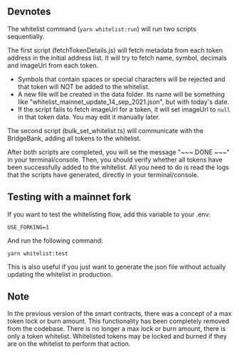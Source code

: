 ## Devnotes

The whitelist command (`yarn whitelist:run`) will run two scripts sequentially.

The first script (fetchTokenDetails.js) will fetch metadata from each token address in the initial address list. It will try to fetch name, symbol, decimals and imageUrl from each token.

- Symbols that contain spaces or special characters will be rejected and that token will NOT be added to the whitelist.
- A new file will be created in the data folder. Its name will be something like "whitelist_mainnet_update_14_sep_2021.json", but with today's date.
- If the script fails to fetch imageUrl for a token, it will set imageUrl to `null` in that token data. You may edit it manually later.

The second script (bulk_set_whitelist.ts) will communicate with the BridgeBank, adding all tokens to the whitelist.

After both scripts are completed, you will se the message "~~~ DONE ~~~" in your terminal/console. Then, you should verify whether all tokens have been successfully added to the whitelist. All you need to do is read the logs that the scripts have generated, directly in your terminal/console.

## Testing with a mainnet fork

If you want to test the whitelisting flow, add this variable to your .env:

```
USE_FORKING=1
```

And run the following command:

```
yarn whitelist:test
```

This is also useful if you just want to generate the json file without actually updating the whitelist in production.

## Note

In the previous version of the smart contracts, there was a concept of a max token lock or burn amount. This functionality has been completely removed from the codebase. There is no longer a max lock or burn amount, there is only a token whitelist. Whitelisted tokens may be locked and burned if they are on the whitelist to perform that action.
